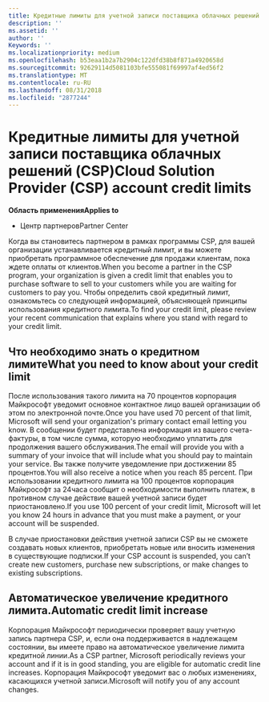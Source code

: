 ```yaml
---
title: Кредитные лимиты для учетной записи поставщика облачных решений (CSP) | Центр партнеров
description: ''
ms.assetid: ''
author: ''
Keywords: ''
ms.localizationpriority: medium
ms.openlocfilehash: b53eaa1b2a7b2904c122dfd38b8f871a4920658d
ms.sourcegitcommit: 92629114d5081103bfe555081f69997af4ed56f2
ms.translationtype: MT
ms.contentlocale: ru-RU
ms.lasthandoff: 08/31/2018
ms.locfileid: "2877244"
---
```

# <a name="cloud-solution-provider-csp-account-credit-limits"></a><span data-ttu-id="78f7f-102">Кредитные лимиты для учетной записи поставщика облачных решений (CSP)</span><span class="sxs-lookup"><span data-stu-id="78f7f-102">Cloud Solution Provider (CSP) account credit limits</span></span>

**<span data-ttu-id="78f7f-103">Область применения</span><span class="sxs-lookup"><span data-stu-id="78f7f-103">Applies to</span></span>**

- <span data-ttu-id="78f7f-104">Центр партнеров</span><span class="sxs-lookup"><span data-stu-id="78f7f-104">Partner Center</span></span>

<span data-ttu-id="78f7f-105">Когда вы становитесь партнером в рамках программы CSP, для вашей организации устанавливается кредитный лимит, и вы можете приобретать программное обеспечение для продажи клиентам, пока ждете оплаты от клиентов.</span><span class="sxs-lookup"><span data-stu-id="78f7f-105">When you become a partner in the CSP program, your organization is given a credit limit that enables you to purchase software to sell to your customers while you are waiting for customers to pay you.</span></span> <span data-ttu-id="78f7f-106">Чтобы определить свой кредитный лимит, ознакомьтесь со следующей информацией, объясняющей принципы использования кредитного лимита.</span><span class="sxs-lookup"><span data-stu-id="78f7f-106">To find your credit limit, please review your recent communication that explains where you stand with regard to your credit limit.</span></span>  

## <a name="what-you-need-to-know-about-your-credit-limit"></a><span data-ttu-id="78f7f-107">Что необходимо знать о кредитном лимите</span><span class="sxs-lookup"><span data-stu-id="78f7f-107">What you need to know about your credit limit</span></span>

<span data-ttu-id="78f7f-108">После использования такого лимита на 70 процентов корпорация Майкрософт уведомит основное контактное лицо вашей организации об этом по электронной почте.</span><span class="sxs-lookup"><span data-stu-id="78f7f-108">Once you have used 70 percent of that limit, Microsoft will send your organization's primary contact email letting you know.</span></span> <span data-ttu-id="78f7f-109">В сообщении будет представлена информация из вашего счета-фактуры, в том числе сумма, которую необходимо уплатить для продолжения вашего обслуживания.</span><span class="sxs-lookup"><span data-stu-id="78f7f-109">The email will provide you with a summary of your invoice that will include what you should pay to maintain your service.</span></span> <span data-ttu-id="78f7f-110">Вы также получите уведомление при достижении 85 процентов.</span><span class="sxs-lookup"><span data-stu-id="78f7f-110">You will also receive a notice when you reach 85 percent.</span></span> <span data-ttu-id="78f7f-111">При использовании кредитного лимита на 100 процентов корпорация Майкрософт за 24часа сообщит о необходимости выполнить платеж, в противном случае действие вашей учетной записи будет приостановлено.</span><span class="sxs-lookup"><span data-stu-id="78f7f-111">If you use 100 percent of your credit limit, Microsoft will let you know 24 hours in advance that you must make a payment, or your account will be suspended.</span></span> 

<span data-ttu-id="78f7f-112">В случае приостановки действия учетной записи CSP вы не сможете создавать новых клиентов, приобретать новые или вносить изменения в существующие подписки.</span><span class="sxs-lookup"><span data-stu-id="78f7f-112">If your CSP account is suspended, you can’t create new customers, purchase new subscriptions, or make changes to existing subscriptions.</span></span>

## <a name="automatic-credit-limit-increase"></a><span data-ttu-id="78f7f-113">Автоматическое увеличение кредитного лимита.</span><span class="sxs-lookup"><span data-stu-id="78f7f-113">Automatic credit limit increase</span></span>

<span data-ttu-id="78f7f-114">Корпорация Майкрософт периодически проверяет вашу учетную запись партнера CSP, и, если она поддерживается в надлежащем состоянии, вы имеете право на автоматическое увеличение лимита кредитной линии.</span><span class="sxs-lookup"><span data-stu-id="78f7f-114">As a CSP partner, Microsoft periodically reviews your account and if it is in good standing, you are eligible for automatic credit line increases.</span></span> <span data-ttu-id="78f7f-115">Корпорация Майкрософт уведомит вас о любых изменениях, касающихся учетной записи.</span><span class="sxs-lookup"><span data-stu-id="78f7f-115">Microsoft will notify you of any account changes.</span></span> 